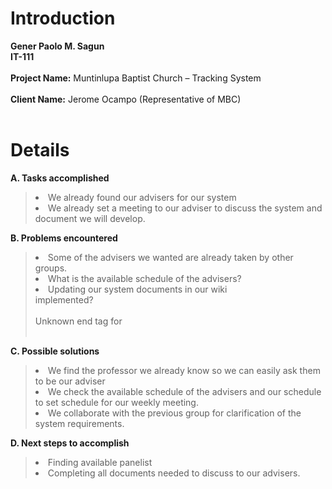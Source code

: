 # Introduction #
**Gener Paolo M. Sagun**
<br> <b>IT-111</b> <br>
<br> <b>Project Name:</b> Muntinlupa Baptist Church – Tracking System<br>
<br> <b>Client Name:</b> Jerome Ocampo (Representative of MBC)<br>
<br>
<h1>Details</h1>

<b>A. Tasks accomplished</b> <br>
<blockquote><li> We already found our advisers for our system </li>
<li> We already set a meeting to our adviser to discuss the system and document we will develop. </li></blockquote>

<b>B. Problems encountered</b> <br>
<blockquote><li> Some of the advisers we wanted are already taken by other groups. </li>
<li> What is the available schedule of the advisers? </li>
<li> Updating our system documents in our wiki</li>
implemented? <br>
<br>
Unknown end tag for </li><br>
<br>
</blockquote>

<b>C. Possible solutions</b> <br>
<blockquote><li> We find the professor we already know so we can easily ask them to be our adviser</li>
<li> We check the available schedule of the advisers and our schedule to set schedule for our weekly meeting.  </li>
<li> We collaborate with the previous group for clarification of the system requirements. </li></blockquote>

<b>D. Next steps to accomplish</b> <br>
<blockquote><li> Finding available panelist </li>
<li> Completing all documents needed to discuss to our advisers. </li>